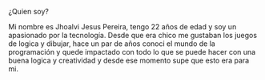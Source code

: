 ¿Quien soy?

Mi nombre es Jhoalvi Jesus Pereira, tengo 22 años de edad y soy un apasionado por la tecnología. Desde que era chico me gustaban los juegos de logica y dibujar, hace un par de años conoci el mundo de la programación y quede impactado con todo lo que se puede hacer con una buena logica y creatividad y desde ese momento supe que esto era para mi.
